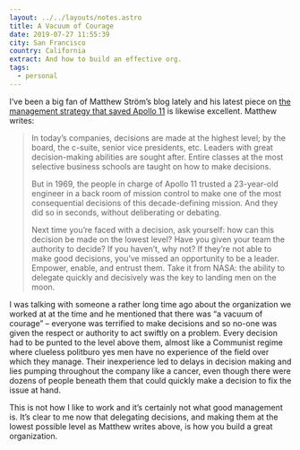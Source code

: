 ```yaml
---
layout: ../../layouts/notes.astro
title: A Vacuum of Courage
date: 2019-07-27 11:55:39
city: San Francisco
country: California
extract: And how to build an effective org.
tags:
  - personal
---
```


I’ve been a big fan of Matthew Ström’s blog lately and his latest piece on [the management strategy that saved Apollo 11](https://matthewstrom.com/writing/distributed-decision-making/) is likewise excellent. Matthew writes:

> In today’s companies, decisions are made at the highest level; by the board, the c-suite, senior vice presidents, etc. Leaders with great decision-making abilities are sought after. Entire classes at the most selective business schools are taught on how to make decisions.
>
> But in 1969, the people in charge of Apollo 11 trusted a 23-year-old engineer in a back room of mission control to make one of the most consequential decisions of this decade-defining mission. And they did so in seconds, without deliberating or debating.
>
> Next time you’re faced with a decision, ask yourself: how can this decision be made on the lowest level? Have you given your team the authority to decide? If you haven’t, why not? If they’re not able to make good decisions, you’ve missed an opportunity to be a leader. Empower, enable, and entrust them. Take it from NASA: the ability to delegate quickly and decisively was the key to landing men on the moon.

I was talking with someone a rather long time ago about the organization we worked at at the time and he mentioned that there was “a vacuum of courage” – everyone was terrified to make decisions and so no-one was given the respect or authority to act swiftly on a problem. Every decision had to be punted to the level above them, almost like a Communist regime where clueless politburo yes men have no experience of the field over which they manage. Their inexperience led to delays in decision making and lies pumping throughout the company like a cancer, even though there were dozens of people beneath them that could quickly make a decision to fix the issue at hand.

This is not how I like to work and it’s certainly not what good management is. It’s clear to me now that delegating decisions, and making them at the lowest possible level as Matthew writes above, is how you build a great organization.
